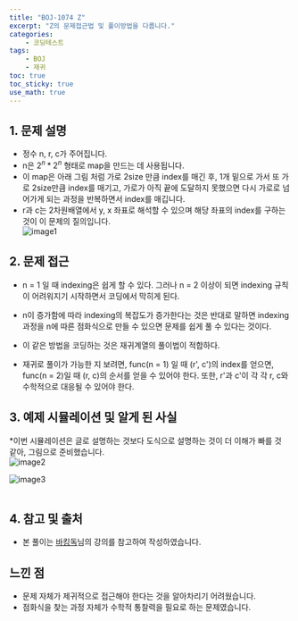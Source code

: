 ```yaml
---
title: "BOJ-1074 Z"
excerpt: "Z의 문제접근법 및 풀이방법을 다룹니다."
categories:
    - 코딩테스트
tags:
    - BOJ
    - 재귀
toc: true
toc_sticky: true
use_math: true
---
```


## 1. 문제 설명<br/>
* 정수 n, r, c가 주어집니다.
* n은 $2^n * 2^n$ 형태로 map을 만드는 데 사용됩니다.<br/>
* 이 map은 아래 그림 처럼 가로 2size 만큼 index를 매긴 후, 1개 밑으로 가서 또 가로 2size만큼 index를 매기고, 가로가 아직 끝에 도달하지 못했으면 다시 가로로 넘어가게 되는 과정을 반복하면서 index를 매깁니다.<br/>
* r과 c는 2차원배열에서 y, x 좌표로 해석할 수 있으며 해당 좌표의 index를 구하는 것이 이 문제의 질의입니다.<br/>
![image1](/posts/image/boj1074_0.jpg)

## 2. 문제 접근<br/>
* n = 1 일 때 indexing은 쉽게 할 수 있다. 그러나 n = 2 이상이 되면 indexing 규칙이 어려워지기 시작하면서 코딩에서 막히게 된다. 

* n이 증가함에 따라 indexing의 복잡도가 증가한다는 것은 반대로 말하면 indexing과정을 n에 따른 점화식으로 만들 수 있으면 문제를 쉽게 풀 수 있다는 것이다.

* 이 같은 방법을 코딩하는 것은 재귀계열의 풀이법이 적합하다.

* 재귀로 풀이가 가능한 지 보려면, func(n = 1) 일 때 (r', c')의 index를 얻으면, func(n = 2)일 때 (r, c)의 순서를 얻을 수 있어야 한다. 또한, r'과 c'이 각 각 r, c와 수학적으로 대응될 수 있어야 한다.

## 3. 예제 시뮬레이션 및 알게 된 사실
*이번 시뮬레이션은 글로 설명하는 것보다 도식으로 설명하는 것이 더 이해가 빠를 것 같아, 그림으로 준비했습니다.<br/>
![image2](/posts/image/boj1074_3.jpg)
<br/>

![image3](/posts/image/boj1074_5.jpg)
<br/>
<br/>

## 4. 참고 및 출처
* 본 풀이는 [바킹독](https://baaaaaaaaaaaaaaaaaaaaaaarkingdog.tistory.com/943?category=773649)님의 강의를 참고하여 작성하였습니다.<br/>

## 느낀 점
* 문제 자체가 제귀적으로 접근해야 한다는 것을 알아차리기 어려웠습니다.
* 점화식을 찾는 과정 자체가 수학적 통찰력을 필요로 하는 문제였습니다.